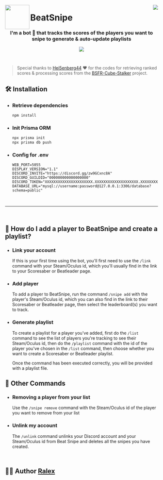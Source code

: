 <p>
  <img width="80" align="left" src="https://cdn.discordapp.com/avatars/1151103217921425440/4e07491b5b2065348bf2556f4935c993.png?size=512">
  
  <img align="right" src="https://api.visitorbadge.io/api/visitors?path=https://github.com/Ralex91/BeatSnipe/edit/main/README.md&countColor=%2337d67a">
  <h1>BeatSnipe</h1>
</p>

<h3 align="center">I'm a bot 🤖 that tracks the scores of the players you want to snipe to generate & auto-update playlists</h3>

<p align="center">
  <a href="https://beatsnipe.ralex.app/discord">
    <img src="https://img.shields.io/badge/Join%20Discord%20Server-5865F2?style=for-the-badge&logo=discord&logoColor=white">
  </a>
</p>
<br>

> Special thanks to [Hei5enberg44](https://github.com/Hei5enberg44) ❤ for the codes for retrieving ranked scores & processing scores from the [BSFR-Cube-Stalker](https://github.com/Hei5enberg44/BSFR-Cube-Stalker) project.


## 🛠 Installation ##
  
  - ### Retrieve dependencies
    ```bash
    npm install
    ```

  - ### Init Prisma ORM
    ```bash
    npx prisma init
    npx prisma db push
    ```

  - ### Config for .env
    ```env
    WEB_PORT=5055
    DISPLAY_VERSION="1.1"
    DISCORD_INVITE="https://discord.gg/zw9GCxnc8A"
    DISCORD_GUILDID="000000000000000000"
    DISCORD_TOKEN="XXXXXXXXXXXXXXXXXXXXXX.XXXXXXXXXXXXXXXXXXXX.XXXXXXXXXXXXX"
    DATABASE_URL="mysql://username:password@127.0.0.1:3306/database?schema=public"
    ```

<br>
<hr>
<br>

## 📔 How do I add a player to BeatSnipe and create a playlist?
- ### Link your account
  If this is your first time using the bot, you'll first need to use the `/link` command with your Steam/Oculus id, which you'll usually find in the link to your Scoresaber or Beatleader page.

- ### Add player ###
  To add a player to BeatSnipe, run the command `/snipe add`  with the player's Steam/Oculus id, which you can also find in the link to their Scoresaber or Beatleader page, then select the leaderboard(s) you want to track.

- ### Generate playlist
   To create a playlist for a player you've added, first do the `/list` command to see the list of players you're tracking to see their Steam/Oculus id, then do the `/playlist` command with the id of the player you've chosen in the `/list` command, then choose whether you want to create a Scoresaber or Beatleader playlist.
 
   Once the command has been executed correctly, you will be provided with a playlist file.

## 📙 Other Commands
- ### Removing a player from your list
  Use the `/snipe remove` command with the Steam/Oculus id of the player you want to remove from your list
- ### Unlink my account
  The `/unlink` command unlinks your Discord account and your Steam/Oculus id from Beat Snipe and deletes all the snipes you have created.

<br>

## 👨‍💻 Author [Ralex](https://github.com/Ralex91)